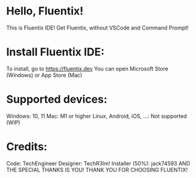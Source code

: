 # Hello, Fluentix!
This is Fluentix IDE! Get Fluentix, without VSCode and Command Prompt!

# Install Fluentix IDE:
To install, go to https://fluentix.dev
You can open Microsoft Store (Windows) or App Store (Mac)

# Supported devices:
Windows: 10, 11
Mac: M1 or higher
Linux, Android, iOS, ...: Not supported (WIP)

# Credits:
Code: TechEngineer
Designer: TechR3lm!
Installer (50%): jack74593
AND THE SPECIAL THANKS IS YOU! THANK YOU FOR CHOOSING FLUENTIX!
